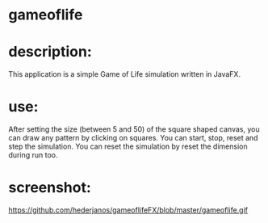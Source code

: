 # gameoflife

# description:

This application is a simple Game of Life simulation written in JavaFX.

# use:

After setting the size (between 5 and 50) of the square shaped canvas, you can draw any pattern by clicking on squares.
You can start, stop, reset and step the simulation. You can reset the simulation by reset the dimension during run too.

# screenshot:

https://github.com/hederjanos/gameoflifeFX/blob/master/gameoflife.gif
